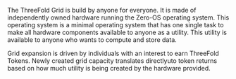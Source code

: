 The ThreeFold Grid is build by anyone for everyone.  It is made of independently owned hardware running the Zero-OS operating system.  This operating system is a minimal operating system that has one single task to make all hardware components available to anyone as a utility.  This utility is available to anyone who wants to compute and store data.

Grid expansion is driven by individuals with an interest to earn ThreeFold Tokens.  Newly created grid capacity translates directlyuto token returns based on how much utility is being created by the hardware provided.
